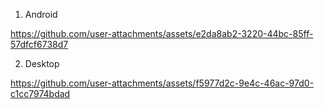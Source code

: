 1. Android 

https://github.com/user-attachments/assets/e2da8ab2-3220-44bc-85ff-57dfcf6738d7   


2. Desktop



https://github.com/user-attachments/assets/f5977d2c-9e4c-46ac-97d0-c1cc7974bdad






